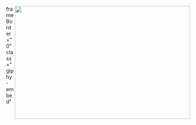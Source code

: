 <img src="https://giphy.com/gifs/8vIFoKU8s4m4CBqCao" align="right" width="480" height="311">  frameBorder="0" class="giphy-embed"

